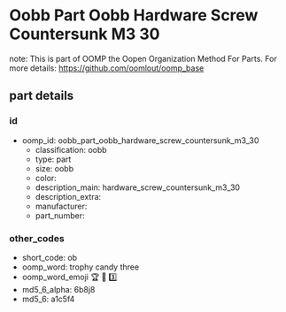 # Oobb Part Oobb Hardware Screw Countersunk M3 30  

note: This is part of OOMP the Oopen Organization Method For Parts. For more details: https://github.com/oomlout/oomp_base

##  part details





### id
* oomp_id: oobb_part_oobb_hardware_screw_countersunk_m3_30
  * classification: oobb
  * type: part
  * size: oobb
  * color: 
  * description_main: hardware_screw_countersunk_m3_30
  * description_extra: 
  * manufacturer: 
  * part_number: 

### other_codes
* short_code: ob
* oomp_word: trophy candy three
* oomp_word_emoji :trophy: :candy: :three:
* md5_6_alpha: 6b8j8
* md5_6: a1c5f4